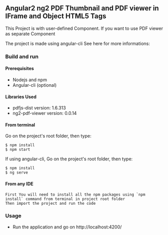 ## Angular2 ng2 PDF Thumbnail and PDF viewer in IFrame and Object HTML5 Tags

This Project is with user-defined Component.
If you want to use PDF viewer as separate Component 

The project is made using angular-cli
See here for more informations:

### Build and run

#### Prerequisites

- Nodejs and npm
- Angular-cli (optional)

#### Libraries Used

- pdfjs-dist version: 1.6.313
- ng2-pdf-viewer version: 0.0.14

#### From terminal

Go on the project's root folder, then type:

    $ npm install
    $ npm start

If using angular-cli, Go on the project's root folder, then type:

    $ npm install
    $ ng serve
    

#### From any IDE 
    First You will need to install all the npm packages using `npm install` command from terminal in project root folder
    Then import the project and run the code 

### Usage

- Run the application and go on http://localhost:4200/

